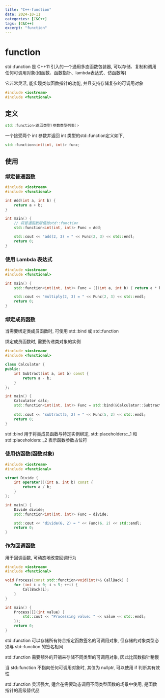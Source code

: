 ```yaml
---
title: "C++-function"
date: 2024-10-11
categories: [C&C++]
tags: [C&C++]
excerpt: "function"
---
```


# function

std::function 是 C++11 引入的一个通用多态函数包装器, 可以存储、复制和调用任何可调用对象(如函数、函数指针、lambda表达式、仿函数等)

它非常灵活, 能实现类似函数指针的功能, 并且支持存储复杂的可调用对象

```c++
#include <iostream>
#include <functional>
```

## 定义

```c++
std::function<返回类型(参数类型列表)>
```

一个接受两个 int 参数并返回 int 类型的std::function定义如下,

```c++
std::function<int(int, int)> func;
```

## 使用

### 绑定普通函数

```c++
#include <iostream>
#include <functional>

int Add(int a, int b) {
    return a + b;
}

int main() {
    // 将普通函数赋值给std::function
    std::function<int(int, int)> Func = Add; 

    std::cout << "add(2, 3) = " << Func(2, 3) << std::endl;
    return 0;
}
```

### 使用 Lambda 表达式

```c++
#include <iostream>
#include <functional>

int main() {
    std::function<int(int, int)> Func = [](int a, int b) { return a * b; };

    std::cout << "multiply(2, 3) = " << Func(2, 3) << std::endl;
    return 0;
}
```

### 绑定成员函数

当需要绑定类成员函数时, 可使用 std::bind 或 std::function

绑定成员函数时, 需要传递类对象的实例

```c++
#include <iostream>
#include <functional>

class Calculator {
public:
    int Subtract(int a, int b) const {
        return a - b;
    }
};

int main() {
    Calculator calc;
    std::function<int(int, int)> Func = std::bind(&Calculator::Subtract, calc, std::placeholders::_1, std::placeholders::_2);
    
    std::cout << "subtract(5, 2) = " << Func(5, 2) << std::endl;
    return 0;
}
```

std::bind 用于将类成员函数与特定实例绑定, std::placeholders::_1 和 std::placeholders::_2 表示函数参数占位符

### 使用仿函数(函数对象)

```c++
#include <iostream>
#include <functional>

struct Divide {
    int operator()(int a, int b) const {
        return a / b;
    }
};

int main() {
    Divide divide;
    std::function<int(int, int)> Func = divide;

    std::cout << "divide(6, 2) = " << Func(6, 2) << std::endl;
    return 0;
}
```

### 作为回调函数

用于回调函数, 可动态地改变回调行为

```c++
#include <iostream>
#include <functional>

void Process(const std::function<void(int)>& CallBack) {
    for (int i = 0; i < 5; ++i) {
        CallBack(i);
    }
}

int main() {
    Process([](int value) {
        std::cout << "Processing value: " << value << std::endl;
    });
    return 0;
}
```

std::function 可以存储所有符合指定函数签名的可调用对象, 但存储的对象类型必须与 std::function 的签名相同

std::function 需要额外的开销来存储不同类型的可调用对象, 因此比函数指针稍慢

当 std::function 不指向任何可调用对象时, 其值为 nullptr, 可以使用 if 判断其有效性

std::function 灵活强大, 适合在需要动态调用不同类型函数的场景中使用, 是函数指针的高级替代品